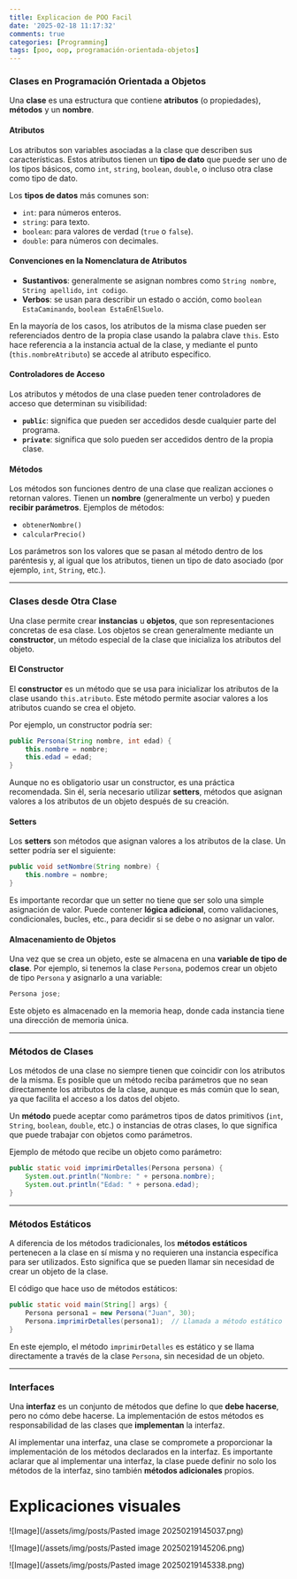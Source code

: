 ```yaml
---
title: Explicacion de POO Facil
date: '2025-02-18 11:17:32'
comments: true
categories: [Programming]
tags: [poo, oop, programación-orientada-objetos]
---
```


 
### Clases en Programación Orientada a Objetos

Una **clase** es una estructura que contiene **atributos** (o propiedades), **métodos** y un **nombre**.

#### Atributos

Los atributos son variables asociadas a la clase que describen sus características. Estos atributos tienen un **tipo de dato** que puede ser uno de los tipos básicos, como `int`, `string`, `boolean`, `double`, o incluso otra clase como tipo de dato.

Los **tipos de datos** más comunes son:

- `int`: para números enteros.
- `string`: para texto.
- `boolean`: para valores de verdad (`true` o `false`).
- `double`: para números con decimales.

#### Convenciones en la Nomenclatura de Atributos

- **Sustantivos**: generalmente se asignan nombres como `String nombre`, `String apellido`, `int codigo`.
- **Verbos**: se usan para describir un estado o acción, como `boolean EstaCaminando`, `boolean EstaEnElSuelo`.

En la mayoría de los casos, los atributos de la misma clase pueden ser referenciados dentro de la propia clase usando la palabra clave `this`. Esto hace referencia a la instancia actual de la clase, y mediante el punto (`this.nombreAtributo`) se accede al atributo específico.

#### Controladores de Acceso

Los atributos y métodos de una clase pueden tener controladores de acceso que determinan su visibilidad:

- **`public`**: significa que pueden ser accedidos desde cualquier parte del programa.
- **`private`**: significa que solo pueden ser accedidos dentro de la propia clase.

#### Métodos

Los métodos son funciones dentro de una clase que realizan acciones o retornan valores. Tienen un **nombre** (generalmente un verbo) y pueden **recibir parámetros**. Ejemplos de métodos:

- `obtenerNombre()`
- `calcularPrecio()`

Los parámetros son los valores que se pasan al método dentro de los paréntesis y, al igual que los atributos, tienen un tipo de dato asociado (por ejemplo, `int`, `String`, etc.).

---

### Clases desde Otra Clase

Una clase permite crear **instancias** u **objetos**, que son representaciones concretas de esa clase. Los objetos se crean generalmente mediante un **constructor**, un método especial de la clase que inicializa los atributos del objeto.

#### El Constructor

El **constructor** es un método que se usa para inicializar los atributos de la clase usando `this.atributo`. Este método permite asociar valores a los atributos cuando se crea el objeto.

Por ejemplo, un constructor podría ser:

```java
public Persona(String nombre, int edad) {
    this.nombre = nombre;
    this.edad = edad;
}
```

Aunque no es obligatorio usar un constructor, es una práctica recomendada. Sin él, sería necesario utilizar **setters**, métodos que asignan valores a los atributos de un objeto después de su creación.

#### Setters

Los **setters** son métodos que asignan valores a los atributos de la clase. Un setter podría ser el siguiente:

```java
public void setNombre(String nombre) {
    this.nombre = nombre;
}
```

Es importante recordar que un setter no tiene que ser solo una simple asignación de valor. Puede contener **lógica adicional**, como validaciones, condicionales, bucles, etc., para decidir si se debe o no asignar un valor.

#### Almacenamiento de Objetos

Una vez que se crea un objeto, este se almacena en una **variable de tipo de clase**. Por ejemplo, si tenemos la clase `Persona`, podemos crear un objeto de tipo `Persona` y asignarlo a una variable:

```java
Persona jose;
```

Este objeto es almacenado en la memoria heap, donde cada instancia tiene una dirección de memoria única.

---

### Métodos de Clases

Los métodos de una clase no siempre tienen que coincidir con los atributos de la misma. Es posible que un método reciba parámetros que no sean directamente los atributos de la clase, aunque es más común que lo sean, ya que facilita el acceso a los datos del objeto.

Un **método** puede aceptar como parámetros tipos de datos primitivos (`int`, `String`, `boolean`, `double`, etc.) o instancias de otras clases, lo que significa que puede trabajar con objetos como parámetros.

Ejemplo de método que recibe un objeto como parámetro:

```java
public static void imprimirDetalles(Persona persona) {
    System.out.println("Nombre: " + persona.nombre);
    System.out.println("Edad: " + persona.edad);
}
```

---

### Métodos Estáticos

A diferencia de los métodos tradicionales, los **métodos estáticos** pertenecen a la clase en sí misma y no requieren una instancia específica para ser utilizados. Esto significa que se pueden llamar sin necesidad de crear un objeto de la clase.

El código que hace uso de métodos estáticos:

```java
public static void main(String[] args) {
    Persona persona1 = new Persona("Juan", 30);
    Persona.imprimirDetalles(persona1);  // Llamada a método estático
}
```

En este ejemplo, el método `imprimirDetalles` es estático y se llama directamente a través de la clase `Persona`, sin necesidad de un objeto.

---

### Interfaces

Una **interfaz** es un conjunto de métodos que define lo que **debe hacerse**, pero no cómo debe hacerse. La implementación de estos métodos es responsabilidad de las clases que **implementan** la interfaz.

Al implementar una interfaz, una clase se compromete a proporcionar la implementación de los métodos declarados en la interfaz. Es importante aclarar que al implementar una interfaz, la clase puede definir no solo los métodos de la interfaz, sino también **métodos adicionales** propios.

# Explicaciones visuales

![Image](/assets/img/posts/Pasted image 20250219145037.png)

![Image](/assets/img/posts/Pasted image 20250219145206.png)

![Image](/assets/img/posts/Pasted image 20250219145338.png)



 